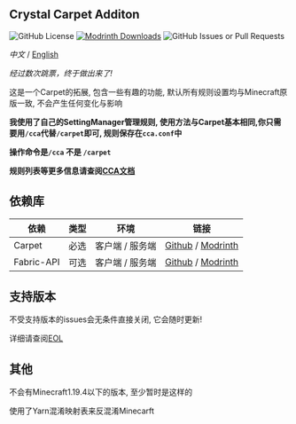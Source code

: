 ## Crystal Carpet Additon
![GitHub License](https://img.shields.io/github/license/Crystal0404/CrystalCarpetAddition)
[![Modrinth Downloads](https://img.shields.io/modrinth/dt/G26sLP13?logo=Modrinth&label=Modrinth)](https://modrinth.com/mod/crystalcarpetaddition)
![GitHub Issues or Pull Requests](https://img.shields.io/github/issues/Crystal0404/CrystalCarpetAddition?color=blue)

  *中文* / [English](https://github.com/Crystal0404/CrystalCarpetAddition/blob/master/README_EN_US.md) 

  *经过数次跳票，终于做出来了!*

  这是一个Carpet的拓展, 包含一些有趣的功能, 默认所有规则设置均与Minecraft原版一致, 不会产生任何变化与影响

  **我使用了自己的SettingManager管理规则, 使用方法与Carpet基本相同,你只需要用```/cca```代替```/carpet```即可, 规则保存在```cca.conf```中**

  **操作命令是```/cca``` 不是 ```/carpet```**

  **规则列表等更多信息请查阅[CCA文档](https://crystal0404.github.io/cca-doc)**

## 依赖库

| 依赖         | 类型 | 环境        | 链接                                                                                                 |
|------------|----|-----------|----------------------------------------------------------------------------------------------------|
| Carpet     | 必选 | 客户端 / 服务端 | [Github](https://github.com/gnembon/fabric-carpet) / [Modrinth](https://modrinth.com/mod/carpet)   |
| Fabric-API | 可选 | 客户端 / 服务端 | [Github](https://github.com/FabricMC/fabric) / [Modrinth](https://modrinth.com/mod/fabric-api)     |

## 支持版本
不受支持版本的issues会无条件直接关闭, 它会随时更新!

详细请查阅[EOL](https://crystal0404.github.io/cca-doc/eol/)

## 其他
  
  不会有Minecraft1.19.4以下的版本, 至少暂时是这样的
  
  使用了Yarn混淆映射表来反混淆Minecarft

